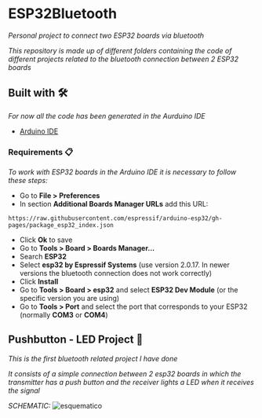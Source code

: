 # ESP32Bluetooth

_Personal project to connect two ESP32 boards via bluetooth_

_This repository is made up of different folders containing the code of different projects related to the bluetooth connection between 2 ESP32 boards_

## Built with 🛠️

_For now all the code has been generated in the Aurduino IDE_

* [Arduino IDE](https://www.arduino.cc/en/software/)

### Requirements 📋

_To work with ESP32 boards in the Arduino IDE it is necessary to follow these steps:_

* Go to **File > Preferences**
* In section **Additional Boards Manager URLs** add this URL:
```
https://raw.githubusercontent.com/espressif/arduino-esp32/gh-pages/package_esp32_index.json
```
* Click **Ok** to save
* Go to **Tools > Board > Boards Manager...**
* Search **ESP32**
* Select **esp32 by Espressif Systems** (use version 2.0.17. In newer versions the bluetooth connection does not work correctly)
* Click **Install**
* Go to **Tools > Board > esp32** and select **ESP32 Dev Module** (or the specific version you are using)
* Go to **Tools > Port** and select the port that corresponds to your ESP32 (normally **COM3** or **COM4**)

## Pushbutton - LED Project 🚀

_This is the first bluetooth related project I have done_

_It consists of a simple connection between 2 esp32 boards in which the transmitter has a push button and the receiver lights a LED when it receives the signal_

_SCHEMATIC:_
![esquematico](https://github.com/user-attachments/assets/1a95a370-3b48-4a19-a156-b21e937d9798)

